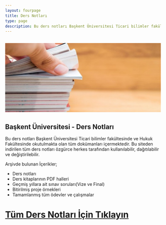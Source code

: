 ```yaml
---
layout: fourpage
title: Ders Notları
type: page
description: Bu ders notları Başkent Üniversitesi Ticari bilimler fakültesi ve Hukuk Fakültesinde okutulmakda olan tüm dokümanları içermektedir.
---
```


## ![Ders Notları](/assets/dersnotlarigorsel1.jpg)

## Başkent Üniversitesi - Ders Notları

Bu ders notları Başkent Üniversitesi Ticari bilimler fakültesinde ve Hukuk Fakültesinde okutulmakta olan tüm dokümanları içermektedir. Bu siteden indirilen tüm ders notları özgürce herkes tarafından kullanılabilir, dağıtılabilir ve değiştirilebilir.

Arşivde bulunan İçerikler;

*   Ders notları
*   Ders kitaplarının PDF halleri
*   Geçmiş yıllara ait sınav soruları(Vize ve Final)
*   Bitirilmiş proje örnekleri
*   Tamamlanmış tüm ödevler ve çalışmalar

# [Tüm Ders Notları İçin Tıklayın](https://github.com/MertcanGokgoz/DersNotlari)
